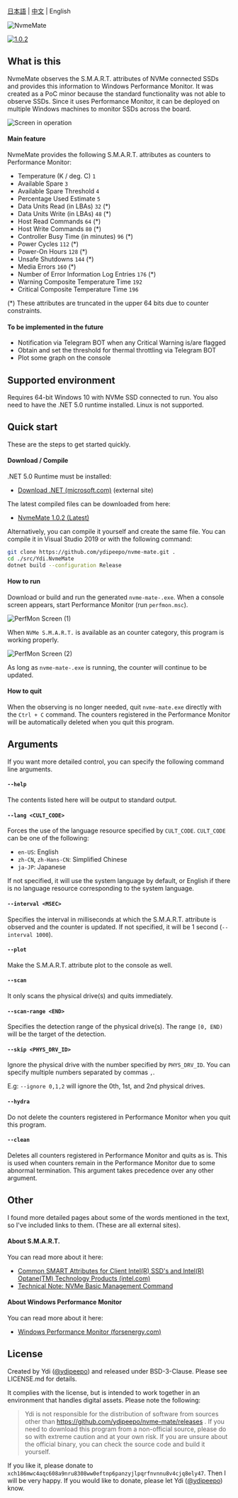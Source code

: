 ﻿[日本語](https://github.com/ydipeepo/nvme-mate/blob/master/README.md) | [中文](https://github.com/ydipeepo/nvme-mate/blob/master/README.zh-CN.md) | English



![NvmeMate](https://github.com/ydipeepo/nvme-mate/raw/master/doc/super-ultra-great-logo.png)




[![1.0.2](https://badgen.net/github/release/ydipeepo/nvme-mate)](https://github.com/ydipeepo/nvme-mate/releases/tag/1.0.2)

## What is this

NvmeMate observes the S.M.A.R.T. attributes of NVMe connected SSDs and provides this information to Windows Performance Monitor.
It was created as a PoC minor because the standard functionality was not able to observe SSDs.
Since it uses Performance Monitor, it can be deployed on multiple Windows machines to monitor SSDs across the board.



![Screen in operation](https://raw.githubusercontent.com/ydipeepo/nvme-mate/master/doc/nvme-mate.gif)



#### Main feature

NvmeMate provides the following S.M.A.R.T. attributes as counters to Performance Monitor:

* Temperature (K / deg. C) `1`
* Available Spare `3`
* Available Spare Threshold `4`
* Percentage Used Estimate `5`
* Data Units Read (in LBAs) `32` (*)
* Data Units Write (in LBAs) `48` (*)
* Host Read Commands `64` (*)
* Host Write Commands `80` (*)
* Controller Busy Time (in minutes) `96` (*)
* Power Cycles `112` (*)
* Power-On Hours `128` (*)
* Unsafe Shutdowns `144` (*)
* Media Errors `160` (*)
* Number of Error Information Log Entries `176` (*)
* Warning Composite Temperature Time `192`
* Critical Composite Temperature Time `196`

(*) These attributes are truncated in the upper 64 bits due to counter constraints.



#### To be implemented in the future

- Notification via Telegram BOT when any Critical Warning is/are flagged
- Obtain and set the threshold for thermal throttling via Telegram BOT
- Plot some graph on the console





## Supported environment

Requires 64-bit Windows 10 with NVMe SSD connected to run.
You also need to have the .NET 5.0 runtime installed. 
Linux is not supported.







## Quick start

These are the steps to get started quickly.



#### Download / Compile

.NET 5.0 Runtime must be installed:

* [Download .NET (microsoft.com)](https://dotnet.microsoft.com/download) (external site)

The latest compiled files can be downloaded from here:

* [NvmeMate 1.0.2 (Latest)](https://github.com/ydipeepo/nvme-mate/releases/tag/1.0.2)

Alternatively, you can compile it yourself and create the same file.
You can compile it in Visual Studio 2019 or with the following command:

```bash
git clone https://github.com/ydipeepo/nvme-mate.git .
cd ./src/Ydi.NvmeMate
dotnet build --configuration Release
```



#### How to run

Download or build and run the generated `nvme-mate-.exe`.
When a console screen appears, start Performance Monitor (run `perfmon.msc`).

![PerfMon Screen (1)](https://raw.githubusercontent.com/ydipeepo/nvme-mate/master/doc/perfmon-1.png)

When `NVMe S.M.A.R.T.` is available as an counter category, this program is working properly.

![PerfMon Screen (2)](https://raw.githubusercontent.com/ydipeepo/nvme-mate/master/doc/perfmon-2.png)

As long as `nvme-mate-.exe` is running, the counter will continue to be updated.



#### How to quit

When the observing is no longer needed, quit `nvme-mate.exe` directly with the `Ctrl + C` command.
The counters registered in the Performance Monitor will be automatically deleted when you quit this program.







## Arguments

If you want more detailed control, you can specify the following command line arguments.



#### `--help`

The contents listed here will be output to standard output.



#### `--lang <CULT_CODE>`

Forces the use of the language resource specified by `CULT_CODE`.
`CULT_CODE` can be one of the following:

* `en-US`: English
* `zh-CN`, `zh-Hans-CN`: Simplified Chinese
* `ja-JP`: Japanese

If not specified, it will use the system language by default, or English if there is no language resource corresponding to the system language.



#### `--interval <MSEC>`

Specifies the interval in milliseconds at which the S.M.A.R.T. attribute is observed and the counter is updated.
If not specified, it will be 1 second (`--interval 1000`).



#### `--plot`

Make the S.M.A.R.T. attribute plot to the console as well.



#### `--scan`

It only scans the physical drive(s) and quits immediately.



#### `--scan-range <END>`

Specifies the detection range of the physical drive(s).
The range `[0, END)` will be the target of the detection.



#### `--skip <PHYS_DRV_ID>`

Ignore the physical drive with the number specified by `PHYS_DRV_ID`.
You can specify multiple numbers separated by commas `,`.

E.g: `--ignore 0,1,2` will ignore the 0th, 1st, and 2nd physical drives.



#### `--hydra`

Do not delete the counters registered in Performance Monitor when you quit this program.



#### `--clean`

Deletes all counters registered in Performance Monitor and quits as is.
This is used when counters remain in the Performance Monitor due to some abnormal termination.
This argument takes precedence over any other argument.







## Other

I found more detailed pages about some of the words mentioned in the text, so I've included links to them. (These are all external sites).



#### About S.M.A.R.T.

You can read more about it here:

* [Common SMART Attributes for Client Intel(R) SSD's and Intel(R) Optane(TM) Technology Products (intel.com)](https://www.intel.com/content/www/us/en/support/articles/000056596/memory-and-storage.html)
* [Technical Note: NVMe Basic Management Command](https://www.nvmexpress.org/wp-content/uploads/NVMe_Management_-_Technical_Note_on_Basic_Management_Command.pdf)


#### About Windows Performance Monitor

You can read more about it here:

* [Windows Performance Monitor (forsenergy.com)](https://forsenergy.com/en-us/perfmon/html/53582ab0-24a0-411c-9c7a-7b2466741699.htm)







## License

Created by Ydi ([@ydipeepo](https://twitter.com/ydipeepo)) and released under BSD-3-Clause. Please see LICENSE.md for details.

It complies with the license, but is intended to work together in an environment that handles digital assets.
Please note the following:

> Ydi is not responsible for the distribution of software from sources other than https://github.com/ydipeepo/nvme-mate/releases .
> If you need to download this program from a non-official source, please do so with extreme caution and at your own risk.
> If you are unsure about the official binary, you can check the source code and build it yourself.






If you like it, please donate to `xch186mwc4aqc608a9nru8308ww0eftnp6panzyjlpqrfnvnnu8v4cjq8ely47`.
Then I will be very happy. If you would like to donate, please let Ydi ([@ydipeepo](https://twitter.com/ydipeepo)) know.
